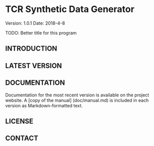 TCR Synthetic Data Generator
============================

Version: 1.0.1
Date: 2018-4-8

TODO: Better title for this program


INTRODUCTION
------------



LATEST VERSION
--------------



DOCUMENTATION
-------------

Documentation for the most recent version is available on the project website.  A [copy of the manual] (doc/manual.md) is included in each version as Markdown-formatted text.


LICENSE
-------


CONTACT
-------

